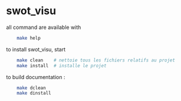 # swot_visu



all command are available with

```bash
    make help
```


to install swot_visu, start

```bash
    make clean    # nettoie tous les fichiers relatifs au projet
    make install  # installe le projet
```

to build documentation :

```bash
    make dclean
    make dinstall
```